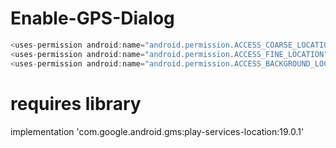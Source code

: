 # Enable-GPS-Dialog

```java
<uses-permission android:name="android.permission.ACCESS_COARSE_LOCATION" />
<uses-permission android:name="android.permission.ACCESS_FINE_LOCATION" />
<uses-permission android:name="android.permission.ACCESS_BACKGROUND_LOCATION" />

```
# requires  library

implementation 'com.google.android.gms:play-services-location:19.0.1'
